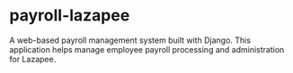 # payroll-lazapee
 A web-based payroll management system built with Django. This application helps manage employee payroll processing and administration for Lazapee.
